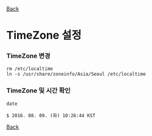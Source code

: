 [Back](https://github.com/songagi/study-linux/blob/master/README.md)

# TimeZone 설정

### TimeZone 변경
```
rm /etc/localtime
ln -s /usr/share/zoneinfo/Asia/Seoul /etc/localtime
```

### TimeZone 및 시간 확인
```
date

$ 2016. 08. 09. (화) 10:26:44 KST
```

[Back](https://github.com/songagi/study-linux/blob/master/README.md)
